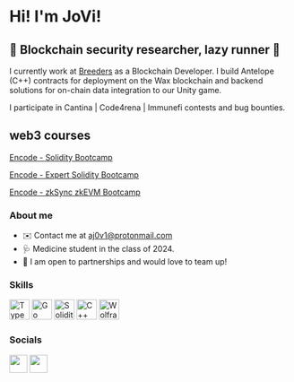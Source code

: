 Hi! I'm JoVi!
==========================================================================================================================================

🔗 Blockchain security researcher, lazy runner 🏃
------------------------

I currently work at [Breeders](https://breeders.zone/) as a Blockchain Developer. I build Antelope (C++) contracts for deployment on the Wax blockchain and backend solutions for on-chain data integration to our Unity game.

I participate in Cantina | Code4rena | Immunefi contests and bug bounties.

## web3 courses
[Encode - Solidity Bootcamp](https://www.encode.club/solidity-bootcamps)

[Encode - Expert Solidity Bootcamp](https://www.encode.club/expert-solidity-bootcamp)

[Encode - zkSync zkEVM Bootcamp](https://www.encode.club/zksync-zkevm-bootcamp)

### About me
* ✉️  Contact me at [aj0v1@protonmail.com](mailto:aj0v1@protonmail.com)
* 🩺  Medicine student in the class of 2024.
* 🧠  I am open to partnerships and would love to team up!

### Skills

<p align="left">
<a href="https://www.typescriptlang.org/" target="_blank" rel="noreferrer"><img src="https://raw.githubusercontent.com/danielcranney/readme-generator/main/public/icons/skills/typescript-colored.svg" width="36" height="36" alt="TypeScript" /></a>
<a href="https://golang.org/" target="_blank" rel="noreferrer"><img src="https://raw.githubusercontent.com/danielcranney/readme-generator/main/public/icons/skills/go-colored.svg" width="36" height="36" alt="Go (Golang)" /></a>
<a href="https://soliditylang.org/" target="_blank" rel="noreferrer"><img src="https://docs.soliditylang.org/en/v0.8.20/_static/logo.svg" width="36" height="36" alt="Solidity" /></a>
<a href="https://docs.microsoft.com/en-us/cpp/?view=msvc-170" target="_blank" rel="noreferrer"><img src="https://raw.githubusercontent.com/danielcranney/readme-generator/main/public/icons/skills/cplusplus-colored.svg" width="36" height="36" alt="C++" /></a>
<a href="https://www.wolfram.com/language/" target="_blank" rel="noreferrer"><img src="https://www.wolfram.com/language/img/overview/wolf-logo.png" width="36" height="36" alt="Wolfram Language" /></a>

</p>


### Socials

<p align="left"> <a href="https://discord.com/users/JoVi#6132" target="_blank" rel="noreferrer"><img src="https://raw.githubusercontent.com/danielcranney/readme-generator/main/public/icons/socials/discord.svg" width="32" height="32" /></a> <a href="https://www.linkedin.com/in/joaovwfreire" target="_blank" rel="noreferrer"><img src="https://raw.githubusercontent.com/danielcranney/readme-generator/main/public/icons/socials/linkedin.svg" width="32" height="32" /></a></p>
